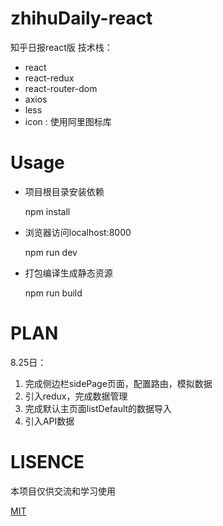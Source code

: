 # zhihuDaily-react
知乎日报react版
技术栈：
* react
* react-redux
* react-router-dom
* axios
* less
* icon : 使用阿里图标库
# Usage

* 项目根目录安装依赖

  npm install

* 浏览器访问localhost:8000

  npm run dev

* 打包编译生成静态资源

  npm run build
# PLAN
8.25日：

1. 完成侧边栏sidePage页面，配置路由，模拟数据
2. 引入redux，完成数据管理
3. 完成默认主页面listDefault的数据导入
4. 引入API数据

# LISENCE
本项目仅供交流和学习使用

[MIT](LICENSE)

